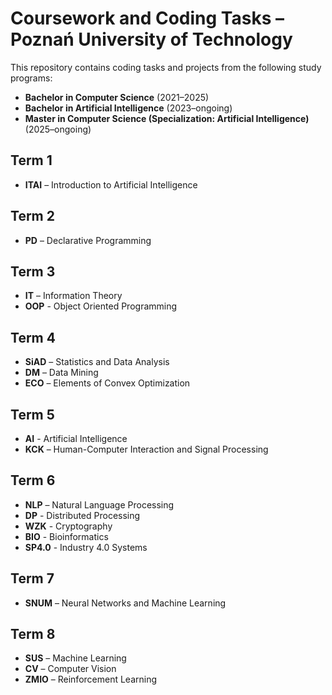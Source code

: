 # Coursework and Coding Tasks – Poznań University of Technology

This repository contains coding tasks and projects from the following study programs:

- **Bachelor in Computer Science** (2021–2025)
- **Bachelor in Artificial Intelligence** (2023–ongoing)
- **Master in Computer Science (Specialization: Artificial Intelligence)** (2025–ongoing)

## Term 1

- **ITAI** – Introduction to Artificial Intelligence

## Term 2

- **PD** – Declarative Programming

## Term 3

- **IT** – Information Theory
- **OOP** - Object Oriented Programming

## Term 4

- **SiAD** – Statistics and Data Analysis
- **DM** – Data Mining
- **ECO** – Elements of Convex Optimization

## Term 5

- **AI** - Artificial Intelligence
- **KCK** – Human-Computer Interaction and Signal Processing

## Term 6

- **NLP** – Natural Language Processing
- **DP** - Distributed Processing
- **WZK** - Cryptography
- **BIO** - Bioinformatics
- **SP4.0** - Industry 4.0 Systems

## Term 7

- **SNUM** – Neural Networks and Machine Learning

## Term 8

- **SUS** – Machine Learning
- **CV** – Computer Vision
- **ZMIO** – Reinforcement Learning
